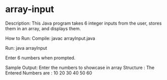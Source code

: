 # array-input
Description:
This Java program takes 6 integer inputs from the user, stores them in an array, and displays them.

How to Run:
Compile: javac arrayInput.java

Run: java arrayInput

Enter 6 numbers when prompted.

Sample Output:
Enter the numbers to showcase in array Structure :
The Entered Numbers are :
10
20
30
40
50
60
